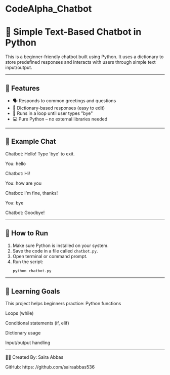 # CodeAlpha_Chatbot

# 🧠 Simple Text-Based Chatbot in Python

This is a beginner-friendly chatbot built using Python. It uses a dictionary to store predefined responses and interacts with users through simple text input/output.

---

## 📌 Features

- 🗣 Responds to common greetings and questions
- 🧾 Dictionary-based responses (easy to edit)
- 🔁 Runs in a loop until user types "bye"
- 💻 Pure Python – no external libraries needed

---

## 🧪 Example Chat

Chatbot: Hello! Type 'bye' to exit.

You: hello

Chatbot: Hi!

You: how are you

Chatbot: I'm fine, thanks!

You: bye

Chatbot: Goodbye!

---

## 🚀 How to Run

1. Make sure Python is installed on your system.
2. Save the code in a file called `chatbot.py`.
3. Open terminal or command prompt.
4. Run the script:
   ```bash
   python chatbot.py

---

## 🎯 Learning Goals

This project helps beginners practice:
Python functions

Loops (while)

Conditional statements (if, elif)

Dictionary usage

Input/output handling

---

👩‍💻 Created By: Saira Abbas

GitHub: https: //github.com/sairaabbas536
